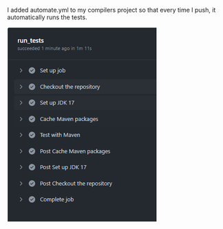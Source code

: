 I added automate.yml to my compilers project so that every time I push, it automatically runs the tests.

![actions photo](githubactions.png)

